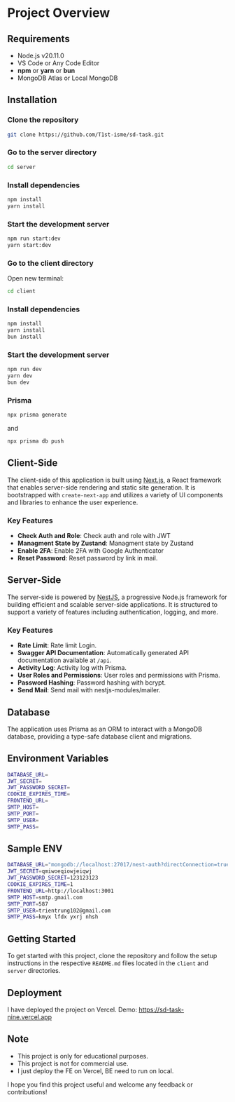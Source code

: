 # Project Overview

## Requirements

- Node.js v20.11.0
- VS Code or Any Code Editor
- **npm** or **yarn** or **bun**
- MongoDB Atlas or Local MongoDB

## Installation

### Clone the repository

```bash
git clone https://github.com/T1st-isme/sd-task.git
```

### Go to the server directory

```bash
cd server
```

### Install dependencies

```bash
npm install
yarn install
```

### Start the development server

```bash
npm run start:dev
yarn start:dev
```

### Go to the client directory

Open new terminal:

```bash
cd client
```

### Install dependencies

```bash
npm install
yarn install
bun install
```

### Start the development server

```bash
npm run dev
yarn dev
bun dev
```

### Prisma

```bash
npx prisma generate
```

and

```bash
npx prisma db push
```

## Client-Side

The client-side of this application is built using [Next.js](https://nextjs.org), a React framework that enables server-side rendering and static site generation. It is bootstrapped with `create-next-app` and utilizes a variety of UI components and libraries to enhance the user experience.

### Key Features

- **Check Auth and Role**: Check auth and role with JWT
- **Managment State by Zustand**: Managment state by Zustand
- **Enable 2FA**: Enable 2FA with Google Authenticator
- **Reset Password**: Reset password by link in mail.

## Server-Side

The server-side is powered by [NestJS](https://nestjs.com), a progressive Node.js framework for building efficient and scalable server-side applications. It is structured to support a variety of features including authentication, logging, and more.

### Key Features

- **Rate Limit**: Rate limit Login.
- **Swagger API Documentation**: Automatically generated API documentation available at `/api`.
- **Activity Log**: Activity log with Prisma.
- **User Roles and Permissions**: User roles and permissions with Prisma.
- **Password Hashing**: Password hashing with bcrypt.
- **Send Mail**: Send mail with nestjs-modules/mailer.

## Database

The application uses Prisma as an ORM to interact with a MongoDB database, providing a type-safe database client and migrations.

## Environment Variables

```bash
DATABASE_URL=
JWT_SECRET=
JWT_PASSWORD_SECRET=
COOKIE_EXPIRES_TIME=
FRONTEND_URL=
SMTP_HOST=
SMTP_PORT=
SMTP_USER=
SMTP_PASS=
```

## Sample ENV

```bash
DATABASE_URL="mongodb://localhost:27017/nest-auth?directConnection=true"
JWT_SECRET=qmiwoeqiowjeiqwj
JWT_PASSWORD_SECRET=123123123
COOKIE_EXPIRES_TIME=1
FRONTEND_URL=http://localhost:3001
SMTP_HOST=smtp.gmail.com
SMTP_PORT=587
SMTP_USER=trientrung102@gmail.com
SMTP_PASS=kmyx lfdx yxrj nhsh
```

## Getting Started

To get started with this project, clone the repository and follow the setup instructions in the respective `README.md` files located in the `client` and `server` directories.

## Deployment

I have deployed the project on Vercel.
Demo: https://sd-task-nine.vercel.app


## Note

- This project is only for educational purposes.
- This project is not for commercial use.
- I just deploy the FE on Vercel, BE need to run on local.

I hope you find this project useful and welcome any feedback or contributions!
